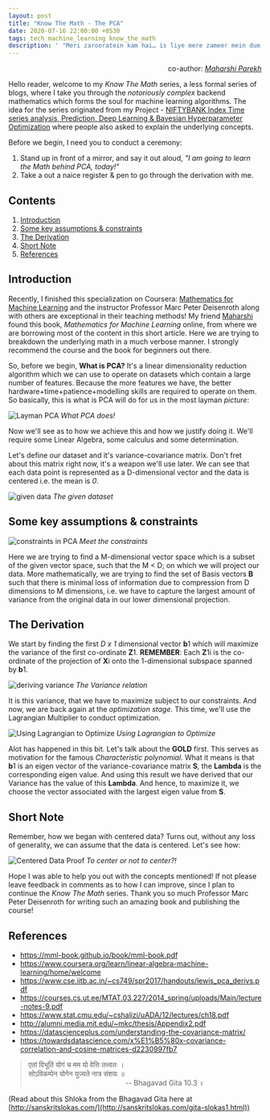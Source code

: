 ```yaml
---
layout: post
title: "Know The Math - The PCA"
date: 2020-07-16 22:00:00 +0530
tags: tech machine_learning know_the_math
description: ' "Meri zarooratein kam hai… is liye mere zameer mein dum hai" - Ajay Devgn from movie Singham '
---
```


[site_link_for_portfolio_proj]: https://raghavsikaria.github.io/posts/2020-06-20-time-series-analysis-and-prediction
[pca_layman]: ../assets/post_imgs/2020-07-16-ktm-pca/pca_layman.png
[given_data]: ../assets/post_imgs/2020-07-16-ktm-pca/given_data.png
[pca_constraints]: ../assets/post_imgs/2020-07-16-ktm-pca/pca_constraints.png
[deriving_variance]: ../assets/post_imgs/2020-07-16-ktm-pca/deriving_variance.png
[optimization_using_lagrangian]: ../assets/post_imgs/2020-07-16-ktm-pca/optimization_using_lagrangian.png
[centered_data_proof]: ../assets/post_imgs/2020-07-16-ktm-pca/centered_data_proof.png
[coursera_course]: https://www.coursera.org/learn/linear-algebra-machine-learning/home/welcome
[maharshi_parekh]: https://www.linkedin.com/in/mgparekh/

<p style="text-align:right">co-author: <em><a href="https://www.linkedin.com/in/mgparekh/">Maharshi Parekh</a></em></p>

Hello reader, welcome to my _Know The Math_ series, a less formal series of blogs, where I take you through the *notoriously complex* backend mathematics which forms the soul for machine learning algorithms. The idea for the series originated from my Project - [NIFTYBANK Index Time series analysis, Prediction, Deep Learning & Bayesian Hyperparameter Optimization][site_link_for_portfolio_proj] where people also asked to explain the underlying concepts.

Before we begin, I need you to conduct a ceremony:

1. Stand up in front of a mirror, and say it out aloud, _"I am going to learn the Math behind PCA, today!"_
2. Take a out a naice register & pen to go through the derivation with me.

## Contents

1. [Introduction](#introduction)
2. [Some key assumptions & constraints](#some-key-assumptions--constraints)
3. [The Derivation](#the-derivation)
4. [Short Note](#short-note)
5. [References](#references)

## Introduction

Recently, I finished this specialization on Coursera: [Mathematics for Machine Learning][coursera_course] and the instructor Professor Marc Peter Deisenroth along with others are exceptional in their teaching methods! My friend [Maharshi][maharshi_parekh] found this book, _Mathematics for Machine Learning_ online, from where we are borrowing most of the content in this short article. Here we are trying to breakdown the underlying math in a much verbose manner. I strongly recommend the course and the book for beginners out there.

So, before we begin, **What is PCA?** It's a linear dimensionality reduction algorithm which we can use to operate on datasets which contain a large number of features. Because the more features we have, the better hardware+time+patience+modelling skills are required to operate on them. So basically, this is what is PCA will do for us in the most layman _picture_:

![Layman PCA][pca_layman]
*What PCA does!*

Now we'll see as to how we achieve this and how we justify doing it. We'll require some Linear Algebra, some calculus and some determination.

Let's define our dataset and it's variance-covariance matrix. Don't fret about this matrix right now, it's a weapon we'll use later. We can see that each data point is represented as a D-dimensional vector and the data is centered i.e. the mean is _0_.

![given data][given_data]
*The given dataset*

## Some key assumptions & constraints

![constraints in PCA][pca_constraints]
*Meet the constraints*

Here we are trying to find a M-dimensional vector space which is a subset of the given vector space, such that the M < D; on which we will project our data. More mathematically, we are trying to find the set of Basis vectors **B** such that there is minimal loss of information due to compression from D dimensions to M dimensions, i.e. we have to capture the largest amount of variance from the original data in our lower dimensional projection.

## The Derivation

We start by finding the first _D x 1_ dimensional vector **b**1 which will maximize the variance of the first co-ordinate **Z**1. 
**REMEMBER**: Each **Z**1i is the co-ordinate of the projection of **X**i onto the 1-dimensional subspace spanned by **b**1.

![deriving variance][deriving_variance]
*The Variance relation*

It is this variance, that we have to maximize subject to our constraints. And now, we are back again at the _optimization stage_. This time, we'll use the Lagrangian Multiplier to conduct optimization.

![Using Lagrangian to Optimize][optimization_using_lagrangian]
*Using Lagrangian to Optimize*

Alot has happened in this bit. Let's talk about the **GOLD** first. This serves as motivation for the famous _Characteristic polynomial_. What it means is that **b**1 is an eigen vector of the variance-covariance matrix **S**, the **Lambda** is the corresponding eigen value. And using this result we have derived that our Variance has the value of this **Lambda**. And hence, to maximize it, we choose the vector associated with the largest eigen value from **S**.

## Short Note

Remember, how we began with centered data? Turns out, without any loss of generality, we can assume that the data is centered. Let's see how:

![Centered Data Proof][centered_data_proof]
*To center or not to center?!*

Hope I was able to help you out with the concepts mentioned! If not please leave feedback in comments as to how I can improve, since I plan to continue the _Know The Math_ series. Thank you so much Professor Marc Peter Deisenroth for writing such an amazing book and publishing the course!

## References

+ <https://mml-book.github.io/book/mml-book.pdf>
+ <https://www.coursera.org/learn/linear-algebra-machine-learning/home/welcome>
+ <https://www.cse.iitb.ac.in/~cs749/spr2017/handouts/lewis_pca_derivs.pdf>
+ <https://courses.cs.ut.ee/MTAT.03.227/2014_spring/uploads/Main/lecture-notes-9.pdf>
+ <https://www.stat.cmu.edu/~cshalizi/uADA/12/lectures/ch18.pdf>
+ <http://alumni.media.mit.edu/~mkc/thesis/Appendix2.pdf>
+ <https://datascienceplus.com/understanding-the-covariance-matrix/>
+ <https://towardsdatascience.com/x%E1%B5%80x-covariance-correlation-and-cosine-matrices-d2230997fb7>

> एतां विभूतिं योगं च मम यो वेत्ति तत्त्वतः ।   
> सोऽविकम्पेन योगेन युज्यते नात्र संशयः ॥                  
> &nbsp;&nbsp;&nbsp;&nbsp;&nbsp;&nbsp;&nbsp;&nbsp;&nbsp;&nbsp;&nbsp;&nbsp;&nbsp;&nbsp;&nbsp;&nbsp;&nbsp;&nbsp;&nbsp;&nbsp;&nbsp;&nbsp;&nbsp;&nbsp;&nbsp;&nbsp;&nbsp;&nbsp;&nbsp;&nbsp;&nbsp;&nbsp;&nbsp;&nbsp;&nbsp;&nbsp;&nbsp;&nbsp;&nbsp;&nbsp;&nbsp;&nbsp;&nbsp;&nbsp;&nbsp;&nbsp;&nbsp;&nbsp;&nbsp;-- Bhagavad Gita 10.3 ॥

(Read about this Shloka from the Bhagavad Gita here at [http://sanskritslokas.com/](http://sanskritslokas.com/gita-slokas1.html))